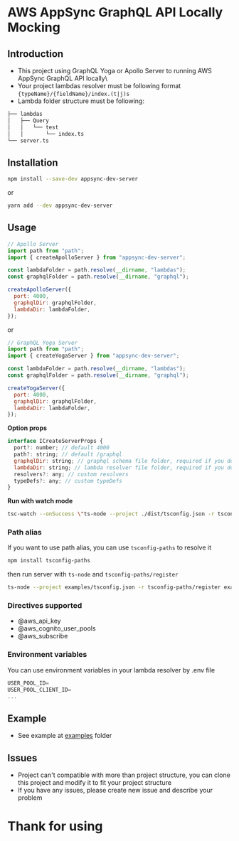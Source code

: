 # AWS AppSync GraphQL API Locally Mocking

## Introduction

- This project using GraphQL Yoga or Apollo Server to running AWS AppSync GraphQL API locally\
- Your project lambdas resolver must be following format `{typeName}/{fieldName}/index.(t|j)s`
- Lambda folder structure must be following:

```bash
├── lambdas
│   ├── Query
│   │   └── test
│   │       └── index.ts
└── server.ts
```

## Installation

```bash
npm install --save-dev appsync-dev-server
```

or

```bash
yarn add --dev appsync-dev-server
```

## Usage

```javascript
// Apollo Server
import path from "path";
import { createApolloServer } from "appsync-dev-server";

const lambdaFolder = path.resolve(__dirname, "lambdas");
const graphqlFolder = path.resolve(__dirname, "graphql");

createApolloServer({
  port: 4000,
  graphqlDir: graphqlFolder,
  lambdaDir: lambdaFolder,
});
```

or

```javascript
// GraphQL Yoga Server
import path from "path";
import { createYogaServer } from "appsync-dev-server";

const lambdaFolder = path.resolve(__dirname, "lambdas");
const graphqlFolder = path.resolve(__dirname, "graphql");

createYogaServer({
  port: 4000,
  graphqlDir: graphqlFolder,
  lambdaDir: lambdaFolder,
});
```

**Option props**

```javascript
interface ICreateServerProps {
  port?: number; // default 4000
  path?: string; // default /graphql
  graphqlDir: string; // graphql schema file folder, required if you don't use typeDefs
  lambdaDir: string; // lambda resolver file folder, required if you don't use resolvers
  resolvers?: any; // custom resolvers
  typeDefs?: any; // custom typeDefs
}
```

**Run with watch mode**

```bash
tsc-watch --onSuccess \"ts-node --project ./dist/tsconfig.json -r tsconfig-paths/register ./dist/server.js\"
```

### Path alias

If you want to use path alias, you can use `tsconfig-paths` to resolve it

```bash
npm install tsconfig-paths
```

then run server with `ts-node` and `tsconfig-paths/register`

```bash
ts-node --project examples/tsconfig.json -r tsconfig-paths/register examples/server.ts
```

### Directives supported

- @aws_api_key
- @aws_cognito_user_pools
- @aws_subscribe

### Environment variables

You can use environment variables in your lambda resolver by .env file

```javascript
USER_POOL_ID=
USER_POOL_CLIENT_ID=
...
```

## Example

- See example at [examples](./examples) folder

## Issues

- Project can't compatible with more than project structure, you can clone this project and modify it to fit your project structure
- If you have any issues, please create new issue and describe your problem

# Thank for using
